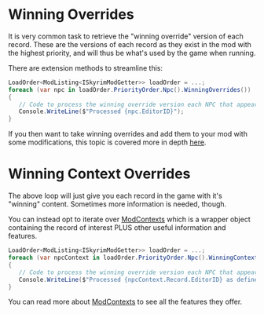 # Winning Overrides
It is very common task to retrieve the "winning override" version of each record.  These are the versions of each record as they exist in the mod with the highest priority, and will thus be what's used by the game when running.

There are extension methods to streamline this:
```csharp
LoadOrder<ModListing<ISkyrimModGetter>> loadOrder = ...;
foreach (var npc in loadOrder.PriorityOrder.Npc().WinningOverrides())
{
   // Code to process the winning override version each NPC that appears on the loadorder
   Console.WriteLine($"Processed {npc.EditorID}");
}
```

If you then want to take winning overrides and add them to your mod with some modifications, this topic is covered more in depth [here](https://github.com/Mutagen-Modding/Mutagen/wiki/Create,-Duplicate,-and-Override#getoraddasoverride).

# Winning Context Overrides
The above loop will just give you each record in the game with it's "winning" content.  Sometimes more information is needed, though.

You can instead opt to iterate over [ModContexts](https://github.com/Mutagen-Modding/Mutagen/wiki/ModContexts) which is a wrapper object containing the record of interest PLUS other useful information and features.

```csharp
LoadOrder<ModListing<ISkyrimModGetter>> loadOrder = ...;
foreach (var npcContext in loadOrder.PriorityOrder.Npc().WinningContextOverrides())
{
   // Code to process the winning override version each NPC that appears on the loadorder
   Console.WriteLine($"Processed {npcContext.Record.EditorID} as defined in mod {npcContext.ModKey}");
}
```

You can read more about [ModContexts](https://github.com/Mutagen-Modding/Mutagen/wiki/ModContexts) to see all the features they offer.

